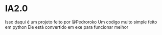 # IA2.0 
Isso daqui é um projeto feito por @Pedroroko
Um codigo muito simple feito em python 
Ele está convertido em exe para funcionar melhor
